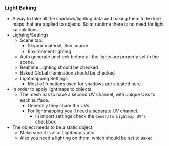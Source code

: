 ### Light Baking

- A way to take all the shadows/lighting data and baking them to texture maps that are applied to objects. So at runtime there is no need for light calculations. 
- Lighting/Settings
    - Scene tab:
        - Skybox material, Sun source
        - Environment lighting
    - Auto generate uncheck before all the lights are properly set in the scene.
    - Realtime Lighting should be checked
    - Baked Global illumination should be checked
    - Lightmapping Settings
        - Most of functions used for shadows are situated here.
- In order to apply lightmaps to objects
    - The mesh has to have a second UV channel, with unique UVs to each surface.
        - Generally they share the UVs
        - For lightmapping you'll need a separate UV channel.
            - In import settings check the `Generate Lightmap UV's` checkbox
- The object needs to be a static object.
    - Make sure it is also Lightmap static.
    - Also you need a lighting on them, which should be set to `Baked`
